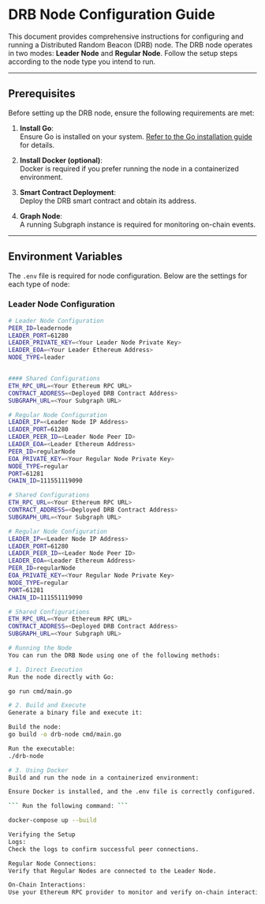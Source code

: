 # DRB Node Configuration Guide

This document provides comprehensive instructions for configuring and running a Distributed Random Beacon (DRB) node. The DRB node operates in two modes: **Leader Node** and **Regular Node**. Follow the setup steps according to the node type you intend to run.

---

## Prerequisites

Before setting up the DRB node, ensure the following requirements are met:

1. **Install Go**:  
   Ensure Go is installed on your system. [Refer to the Go installation guide](https://go.dev/doc/install) for details.

2. **Install Docker (optional)**:  
   Docker is required if you prefer running the node in a containerized environment.

3. **Smart Contract Deployment**:  
   Deploy the DRB smart contract and obtain its address.

4. **Graph Node**:  
   A running Subgraph instance is required for monitoring on-chain events.

---

## Environment Variables

The `.env` file is required for node configuration. Below are the settings for each type of node:

### Leader Node Configuration

```bash
# Leader Node Configuration
PEER_ID=leadernode
LEADER_PORT=61280
LEADER_PRIVATE_KEY=<Your Leader Node Private Key>
LEADER_EOA=<Your Leader Ethereum Address>
NODE_TYPE=leader


#### Shared Configurations
ETH_RPC_URL=<Your Ethereum RPC URL>
CONTRACT_ADDRESS=<Deployed DRB Contract Address>
SUBGRAPH_URL=<Your Subgraph URL>

# Regular Node Configuration
LEADER_IP=<Leader Node IP Address>
LEADER_PORT=61280
LEADER_PEER_ID=<Leader Node Peer ID>
LEADER_EOA=<Leader Ethereum Address>
PEER_ID=regularNode
EOA_PRIVATE_KEY=<Your Regular Node Private Key>
NODE_TYPE=regular
PORT=61281
CHAIN_ID=111551119090

# Shared Configurations
ETH_RPC_URL=<Your Ethereum RPC URL>
CONTRACT_ADDRESS=<Deployed DRB Contract Address>
SUBGRAPH_URL=<Your Subgraph URL>

# Regular Node Configuration
LEADER_IP=<Leader Node IP Address>
LEADER_PORT=61280
LEADER_PEER_ID=<Leader Node Peer ID>
LEADER_EOA=<Leader Ethereum Address>
PEER_ID=regularNode
EOA_PRIVATE_KEY=<Your Regular Node Private Key>
NODE_TYPE=regular
PORT=61281
CHAIN_ID=111551119090

# Shared Configurations
ETH_RPC_URL=<Your Ethereum RPC URL>
CONTRACT_ADDRESS=<Deployed DRB Contract Address>
SUBGRAPH_URL=<Your Subgraph URL>

# Running the Node
You can run the DRB Node using one of the following methods:

# 1. Direct Execution
Run the node directly with Go:

go run cmd/main.go

# 2. Build and Execute
Generate a binary file and execute it:

Build the node:
go build -o drb-node cmd/main.go

Run the executable:
./drb-node

# 3. Using Docker
Build and run the node in a containerized environment:

Ensure Docker is installed, and the .env file is correctly configured.

``` Run the following command: ```

docker-compose up --build

Verifying the Setup
Logs:
Check the logs to confirm successful peer connections.

Regular Node Connections:
Verify that Regular Nodes are connected to the Leader Node.

On-Chain Interactions:
Use your Ethereum RPC provider to monitor and verify on-chain interactions.


